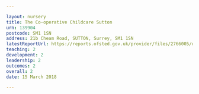 ```yaml
---

layout: nursery
title: The Co-operative Childcare Sutton
urn: 139904
postcode: SM1 1SN
address: 21b Cheam Road, SUTTON, Surrey, SM1 1SN
latestReportUrl: https://reports.ofsted.gov.uk/provider/files/2766005/urn/139904.pdf
teaching: 2
development: 2
leadership: 2
outcomes: 2
overall: 2
date: 15 March 2018

---
```

